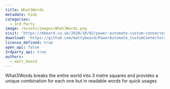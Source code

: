 ```yaml
---
title: What3Words
metadate: hide
categories:
  - 3rd Party
image: /assets/images/What3Words.png
visit: 'https://mbeard.co.uk/2020/10/02/power-automate-custom-connector-series-1-what3words/'
download: 'https://github.com/mattybeard/PowerAutomate_CustomConnectors/tree/master/What3Words'
license_defined: true
open_api: false
3rdparty_api: true
authors:
  - matt_beard
---
```

What3Words breaks the entire world into 3 metre squares and provides a unique combination for each one but in readable words for quick usages
